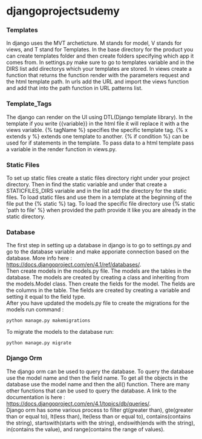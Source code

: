 # djangoprojectsudemy

### Templates
In django uses the MVT archeticture. M stands for model, V stands for views, and T stand for Templates. In the base directory for the product you can create templates folder and then create folders specifying which app it comes from. In settings.py make sure to go to templates variable and in the DIRS list add directorys which your templates are stored. In views create a function that returns the function render with the parameters request and the html template path. In urls add the URL and import the views function and add that into the path function in URL patterns list.

### Template_Tags
The django can render on the UI using DTL(Django template library). In the template if you write {{variable}} in the html file it will replace it with a the views variable. {% tagName %} specifies the specific template tag. {% x extends y %} extends one template to another. {% if condition %} can be used for if statements in the template. To pass data to a html template pass a variable in the render function in views.py.

### Static Files
To set up static files create a static files directory right under your project directory. Then in find the static variable and under that create a STATICFILES_DIRS variable and in the list add the directory for the static files. To load static files and use them in a template at the beginning of the file put the {% static %} tag. To load the specific file directory use {% static 'path to file' %} when provided the path provide it like you are already in the static directory.

### Database
The first step in setting up a database in django is to go to settings.py and go to the database variable and make apporiate connection based on the database. More info here : https://docs.djangoproject.com/en/4.1/ref/databases/. <br>
Then create models in the models.py file. The models are the tables in the database. The models are created by creating a class and inheriting from the models.Model class. Then create the fields for the model. The fields are the columns in the table. The fields are created by creating a variable and setting it equal to the field type. <br>
After you have updated the models.py file to create the migrations for the models run command : 
```
python manage.py makemigrations
```
To migrate the models to the database run: 
```
python manage.py migrate
```
### Django Orm
The django orm can be used to query the database. To query the database use the model name and then the field name. To get all the objects in the database use the model name and then the all() function. There are many other functions that can be used to query the database. A link to the documentation is here : https://docs.djangoproject.com/en/4.1/topics/db/queries/. <br>
Django orm has some various process to filter gt(greater than), gte(greater than or equal to), lt(less than), lte(less than or equal to), contains(contains the string), startswith(starts with the string), endswith(ends with the string), in(contains the value), and range(contains the range of values). <br>